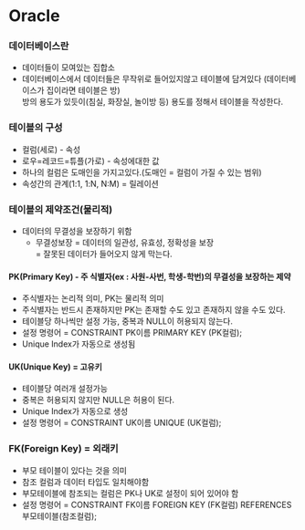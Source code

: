 # Oracle

### 데이터베이스란

- 데이터들이 모여있는 집합소
- 데이터베이스에서 데이터들은 무작위로 들어있지않고 테이블에 담겨있다 (데이터베이스가 집이라면 테이블은 방)  
방의 용도가 있듯이(침실, 화장실, 놀이방 등) 용도를 정해서 테이블을 작성한다.

### 테이블의 구성

- 컬럼(세로) - 속성
- 로우=레코드=튜플(가로) - 속성에대한 값
- 하나의 컬럼은 도매인을 가지고있다.(도매인 = 컬럼이 가질 수 있는 범위)
- 속성간의 관계(1:1, 1:N, N:M) = 릴레이션

### 테이블의 제약조건(물리적)

- 데이터의 무결성을 보장하기 위함
  - 무결성보장 = 데이터의 일관성, 유효성, 정확성을 보장  
  = 잘못된 데이터가 들어오지 않게 막는다.

#### PK(Primary Key) - 주 식별자(ex : 사원-사번, 학생-학번)의 무결성을 보장하는 제약
- 주식별자는 논리적 의미, PK는 물리적 의미
- 주식별자는 반드시 존재하지만 PK는 존재할 수도 있고 존재하지 않을 수도 있다.
- 테이블당 하나씩만 설정 가능, 중복과 NULL이 허용되지 않는다.
- 설정 명령어 = CONSTRAINT PK이름 PRIMARY KEY (PK컬럼);
- Unique Index가 자동으로 생성됨

#### UK(Unique Key) = 고유키
- 테이블당 여러개 설정가능
- 중복은 허용되지 않지만 NULL은 허용이 된다.
- Unique Index가 자동으로 생성
- 설정 명령어 = CONSTRAINT UK이름 UNIQUE (UK컬럼);

### FK(Foreign Key) = 외래키
- 부모 테이블이 있다는 것을 의미
- 참조 컬럼과 데이터 타입도 일치해야함
- 부모테이블에 참조되는 컬럼은 PK나 UK로 설정이 되어 있어야 함
- 설정 명령어 = CONSTRAINT FK이름 FOREIGN KEY (FK컬럼) REFERENCES 부모테이블(참조컬럼);
